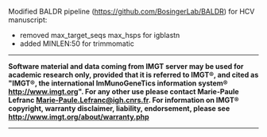 Modified BALDR pipeline (https://github.com/BosingerLab/BALDR) for HCV manuscript:
 - removed max_target_seqs max_hsps for igblastn
 - added MINLEN:50 for trimmomatic



___
**Software material and data coming from IMGT server may be used for academic research only, provided that it is referred to IMGT®, and cited as "IMGT®, the international ImMunoGeneTics information system® http://www.imgt.org". For any other use please contact Marie-Paule Lefranc Marie-Paule.Lefranc@igh.cnrs.fr. For information on IMGT® copyright, warranty disclaimer, liability, endorsement, please see http://www.imgt.org/about/warranty.php** 
___
